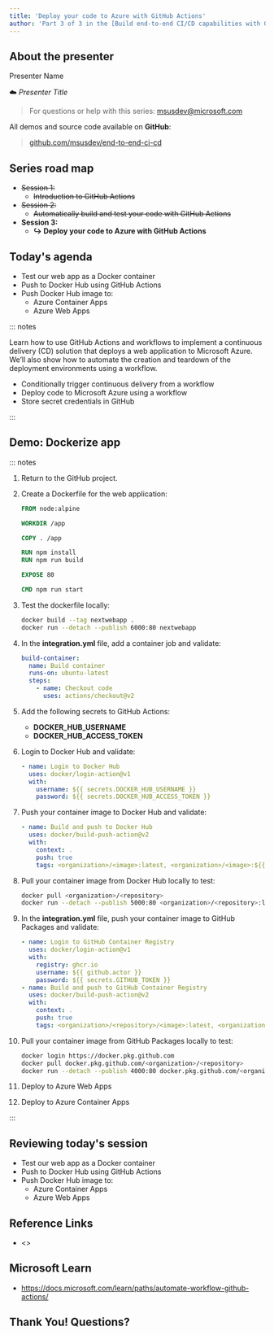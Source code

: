 ```yaml
---
title: 'Deploy your code to Azure with GitHub Actions'
author: 'Part 3 of 3 in the [Build end-to-end CI/CD capabilities with GitHub Actions](https://github.com/msusdev/end-to-end-ci-cd) series'
---
```


## About the presenter

Presenter Name

☁️ *Presenter Title*

> For questions or help with this series: <msusdev@microsoft.com>

All demos and source code available on **GitHub**:

> [github.com/msusdev/end-to-end-ci-cd](https://github.com/msusdev/end-to-end-ci-cd)

## Series road map

* ~~Session 1:~~
  * ~~Introduction to GitHub Actions~~
* ~~Session 2:~~
  * ~~Automatically build and test your code with GitHub Actions~~
* **Session 3:**
  * **↪️ Deploy your code to Azure with GitHub Actions**

## Today's agenda

* Test our web app as a Docker container
* Push to Docker Hub using GitHub Actions
* Push Docker Hub image to:
  * Azure Container Apps
  * Azure Web Apps

::: notes

Learn how to use GitHub Actions and workflows to implement a continuous delivery (CD) solution that deploys a web application to Microsoft Azure. We’ll also show how to automate the creation and teardown of the deployment environments using a workflow.

* Conditionally trigger continuous delivery from a workflow
* Deploy code to Microsoft Azure using a workflow
* Store secret credentials in GitHub

:::

## Demo: Dockerize app

::: notes

1. Return to the GitHub project.

1. Create a Dockerfile for the web application:

    ```dockerfile
    FROM node:alpine

    WORKDIR /app
    
    COPY . /app
    
    RUN npm install
    RUN npm run build
    
    EXPOSE 80
    
    CMD npm run start
    ```

1. Test the dockerfile locally:

    ```bash
    docker build --tag nextwebapp .
    docker run --detach --publish 6000:80 nextwebapp
    ```

1. In the **integration.yml** file, add a container job and validate:

    ```yml
    build-container:
      name: Build container
      runs-on: ubuntu-latest
      steps:
        - name: Checkout code
          uses: actions/checkout@v2
    ```

1. Add the following secrets to GitHub Actions:

    * **DOCKER_HUB_USERNAME**
    * **DOCKER_HUB_ACCESS_TOKEN**

1. Login to Docker Hub and validate:

    ```yml
    - name: Login to Docker Hub
      uses: docker/login-action@v1
      with:
        username: ${{ secrets.DOCKER_HUB_USERNAME }}
        password: ${{ secrets.DOCKER_HUB_ACCESS_TOKEN }}
    ```

1. Push your container image to Docker Hub and validate:

    ```yml
    - name: Build and push to Docker Hub
      uses: docker/build-push-action@v2
      with:
        context: .
        push: true
        tags: <organization>/<image>:latest, <organization>/<image>:${{ github.run_number }}
    ```

1. Pull your container image from Docker Hub locally to test:

    ```bash
    docker pull <organization>/<repository>
    docker run --detach --publish 5000:80 <organization>/<repository>:latest
    ```

1. In the **integration.yml** file, push your container image to GitHub Packages and validate:

    ```yml
    - name: Login to GitHub Container Registry
      uses: docker/login-action@v1
      with:
        registry: ghcr.io
        username: ${{ github.actor }}
        password: ${{ secrets.GITHUB_TOKEN }}
    - name: Build and push to GitHub Container Registry
      uses: docker/build-push-action@v2
      with:
        context: .
        push: true
        tags: <organization>/<repository>/<image>:latest, <organization>/<repository>/<image>:${{ github.run_number }}
    ```

1. Pull your container image from GitHub Packages locally to test:

    ```bash
    docker login https://docker.pkg.github.com
    docker pull docker.pkg.github.com/<organization>/<repository>
    docker run --detach --publish 4000:80 docker.pkg.github.com/<organization>/<repository>
    ```

1. Deploy to Azure Web Apps

1. Deploy to Azure Container Apps

:::

## Reviewing today's session

* Test our web app as a Docker container
* Push to Docker Hub using GitHub Actions
* Push Docker Hub image to:
  * Azure Container Apps
  * Azure Web Apps

## Reference Links

* <>

## Microsoft Learn

* <https://docs.microsoft.com/learn/paths/automate-workflow-github-actions/>

## Thank You! Questions?
